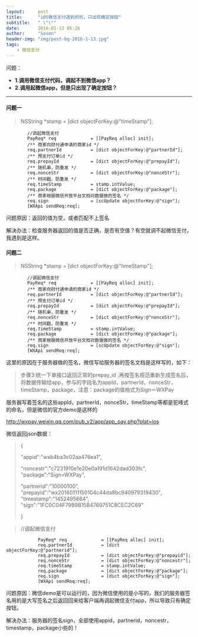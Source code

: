 ```yaml
---
layout:     post
title:      "iOS微信支付遇到的坑，只出现确定按钮"
subtitle:   " \"\""
date:       2016-01-13 05:26
author:     "Soson"
header-img: "img/post-bg-2016-1-13.jpg"
tags:
    - 微信支付
---
```




问题：

- **1.调用微信支付代码，调起不到微信app？**
- **2.调用起微信app，但是只出现了确定按钮？**

-------------------

#### **问题一**

>  NSString *stamp  = [dict objectForKey:@"timeStamp"];

``` 
        //调起微信支付
        PayReq* req             = [[PayReq alloc] init];
        /** 商家向财付通申请的商家id */
        req.partnerId           = [dict objectForKey:@"partnerId"];
        /** 预支付订单id */
        req.prepayId            = [dict objectForKey:@"prepayId"];
        /** 随机串，防重发 */
        req.nonceStr            = [dict objectForKey:@"nonceStr"];
        /** 时间戳，防重发 */
        req.timeStamp           = stamp.intValue;
        req.package             = [dict objectForKey:@"package"];
        /** 商家根据微信开放平台文档对数据做的签名 */
        req.sign                = [scUpdate objectForKey:@"sign"];
        [WXApi sendReq:req];
```

问题原因：返回的值为空，或者匹配不上签名

解决办法：检查服务器返回的值是否正确，是否有空值？有空就调不起微信支付，我遇到是这样。





#### **问题二**

>   NSString *stamp  = [dict objectForKey:@"timeStamp"];

``` 
        //调起微信支付
        PayReq* req             = [[PayReq alloc] init];
        /** 商家向财付通申请的商家id */
        req.partnerId           = [dict objectForKey:@"partnerId"];
        /** 预支付订单id */
        req.prepayId            = [dict objectForKey:@"prepayId"];
        /** 随机串，防重发 */
        req.nonceStr            = [dict objectForKey:@"nonceStr"];
        /** 时间戳，防重发 */
        req.timeStamp           = stamp.intValue;
        req.package             = [dict objectForKey:@"package"];
        /** 商家根据微信开放平台文档对数据做的签名 */
        req.sign                = [scUpdate objectForKey:@"sign"];
        [WXApi sendReq:req];
```

这里的原因在于服务器做的签名，微信写给服务器的签名文档是这样写的，如下：

> 步骤3:统一下单接口返回正常的prepay_id ,再按签名规范重新生成签名后，将数据传输给app，参与的字段名为appId，partnerId，nonceStr，timeStamp，package，注意：package的值格式为Sign＝WXPay

服务器写着签名的这些appId，partnerId，nonceStr，timeStamp等都是驼峰式的命名，但是微信的官方demo是这样的

http://wxpay.weixin.qq.com/pub_v2/app/app_pay.php?plat=ios

微信返回json数据：

> { 
> 
> "appid":"wxb4ba3c02aa476ea1",
> 
> "noncestr":"c7231910e1e20e0a191d1642dad303fc",     "package":"Sign=WXPay", 
> 
> "partnerid":"10000100", "prepayid":"wx20160111150104c44da8bc940979319430", "timestamp":"1452495664", "sign":"1FC0C04F79B9B15B4769751C8CEC2C69" 
> 
> }


> //调起微信支付

``` 
            PayReq* req             = [[PayReq alloc] init];
            req.partnerId           = [dict objectForKey:@"partnerid"];
            req.prepayId            = [dict objectForKey:@"prepayid"];
            req.nonceStr            = [dict objectForKey:@"noncestr"];
            req.timeStamp           = stamp.intValue;
            req.package             = [dict objectForKey:@"package"];
            req.sign                = [dict objectForKey:@"sign"];
            [WXApi sendReq:req];
```

问题原因：微信demo是可以运行的，因为微信使用的是小写的，我们的服务器签名用的是大写签名之后返回回来给客户端再调起微信支付app，所以导致只有确定按钮。

解决办法：服务器的签名sign，全部使用appid，partnerid，noncestr，timestamp，package小些的！